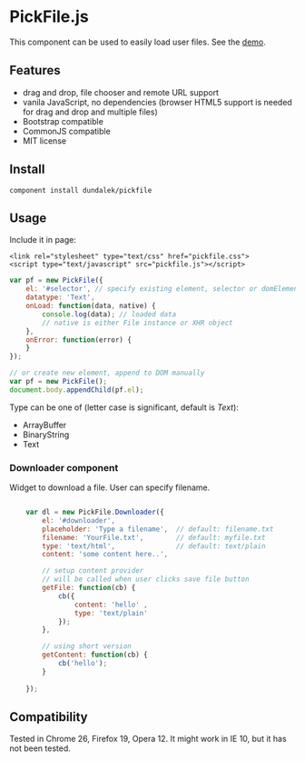 
# PickFile.js

This component can be used to easily load user files. See the [demo](https://dundalek.com/pickfile/).

## Features

- drag and drop, file chooser and remote URL support
- vanila JavaScript, no dependencies (browser HTML5 support is needed for drag and drop and multiple files)
- Bootstrap compatible
- CommonJS compatible
- MIT license

## Install

    component install dundalek/pickfile

## Usage

Include it in page:

    <link rel="stylesheet" type="text/css" href="pickfile.css">
    <script type="text/javascript" src="pickfile.js"></script>

```javascript
var pf = new PickFile({
    el: '#selector', // specify existing element, selector or domElement
    datatype: 'Text',
    onLoad: function(data, native) {
        console.log(data); // loaded data
        // native is either File instance or XHR object
    },
    onError: function(error) {
    }
});

// or create new element, append to DOM manually
var pf = new PickFile();
document.body.appendChild(pf.el);
```

Type can be one of (letter case is significant, default is *Text*):

- ArrayBuffer
- BinaryString
- Text

### Downloader component

Widget to download a file. User can specify filename.

```javascript

    var dl = new PickFile.Downloader({
        el: '#downloader',
        placeholder: 'Type a filename',  // default: filename.txt
        filename: 'YourFile.txt',        // default: myfile.txt
        type: 'text/html',               // default: text/plain
        content: 'some content here..',

        // setup content provider
        // will be called when user clicks save file button
        getFile: function(cb) {
            cb({
                content: 'hello' ,
                type: 'text/plain'
            });
        },

        // using short version
        getContent: function(cb) {
            cb('hello');
        }
        
    });

```

## Compatibility

Tested in Chrome 26, Firefox 19, Opera 12. It might work in IE 10, but it has not been tested.



